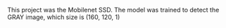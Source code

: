 This project was the Mobilenet SSD.
The model was trained to detect the GRAY image, which size is (160, 120, 1)

